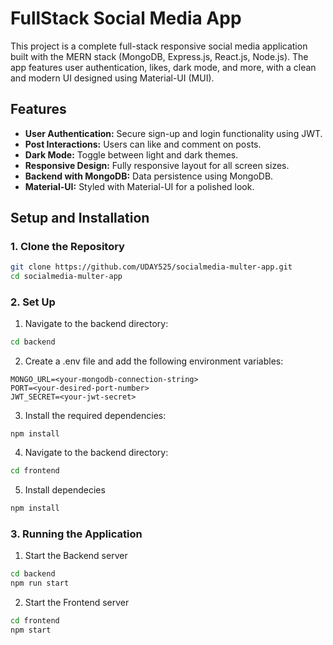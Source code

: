 # FullStack Social Media App

This project is a complete full-stack responsive social media application built with the MERN stack (MongoDB, Express.js, React.js, Node.js). The app features user authentication, likes, dark mode, and more, with a clean and modern UI designed using Material-UI (MUI).

## Features

- **User Authentication:** Secure sign-up and login functionality using JWT.
- **Post Interactions:** Users can like and comment on posts.
- **Dark Mode:** Toggle between light and dark themes.
- **Responsive Design:** Fully responsive layout for all screen sizes.
- **Backend with MongoDB:** Data persistence using MongoDB.
- **Material-UI:** Styled with Material-UI for a polished look.

## Setup and Installation

### 1. Clone the Repository

```bash
git clone https://github.com/UDAY525/socialmedia-multer-app.git
cd socialmedia-multer-app
```

### 2. Set Up

1. Navigate to the backend directory:
```bash
cd backend
```
2. Create a .env file and add the following environment variables:
```
MONGO_URL=<your-mongodb-connection-string>
PORT=<your-desired-port-number>
JWT_SECRET=<your-jwt-secret>
```
3. Install the required dependencies:
```
npm install
```
4. Navigate to the backend directory:
```bash
cd frontend
```
5. Install dependecies
```bash
npm install
```

### 3. Running the Application

1. Start the Backend server
```bash
cd backend
npm run start
```
2. Start the Frontend server
```bash
cd frontend
npm start
```